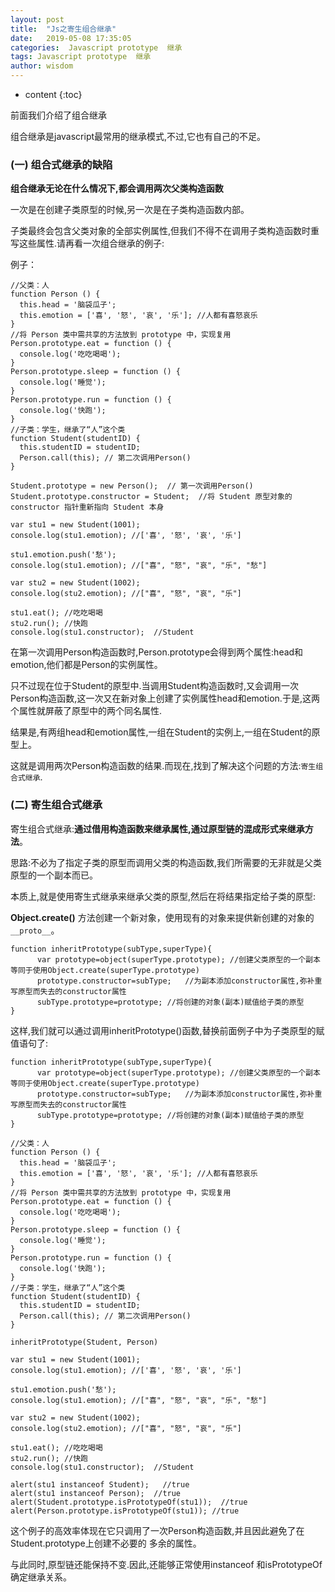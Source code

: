 ```yaml
---
layout: post
title:  "Js之寄生组合继承"
date:   2019-05-08 17:35:05
categories:  Javascript prototype  继承
tags: Javascript prototype  继承
author: wisdom
---
```


* content
{:toc}

前面我们介绍了组合继承

组合继承是javascript最常用的继承模式,不过,它也有自己的不足。




### (一) 组合式继承的缺陷

**组合继承无论在什么情况下,都会调用两次父类构造函数**

一次是在创建子类原型的时候,另一次是在子类构造函数内部。

子类最终会包含父类对象的全部实例属性,但我们不得不在调用子类构造函数时重写这些属性.请再看一次组合继承的例子:

例子：

    //父类：人
    function Person () {
      this.head = '脑袋瓜子';
      this.emotion = ['喜', '怒', '哀', '乐']; //人都有喜怒哀乐
    }
    //将 Person 类中需共享的方法放到 prototype 中，实现复用
    Person.prototype.eat = function () {
      console.log('吃吃喝喝');
    }
    Person.prototype.sleep = function () {
      console.log('睡觉');
    }
    Person.prototype.run = function () {
      console.log('快跑');
    }
    //子类：学生，继承了“人”这个类
    function Student(studentID) {
      this.studentID = studentID;
      Person.call(this); // 第二次调用Person()
    }
    
    Student.prototype = new Person();  // 第一次调用Person()
    Student.prototype.constructor = Student;  //将 Student 原型对象的 constructor 指针重新指向 Student 本身
    
    var stu1 = new Student(1001);
    console.log(stu1.emotion); //['喜', '怒', '哀', '乐']
    
    stu1.emotion.push('愁');
    console.log(stu1.emotion); //["喜", "怒", "哀", "乐", "愁"]
    
    var stu2 = new Student(1002);
    console.log(stu2.emotion); //["喜", "怒", "哀", "乐"]
    
    stu1.eat(); //吃吃喝喝
    stu2.run(); //快跑
    console.log(stu1.constructor);  //Student
        
在第一次调用Person构造函数时,Person.prototype会得到两个属性:head和emotion,他们都是Person的实例属性。

只不过现在位于Student的原型中.当调用Student构造函数时,又会调用一次Person构造函数,这一次又在新对象上创建了实例属性head和emotion.于是,这两个属性就屏蔽了原型中的两个同名属性.

结果是,有两组head和emotion属性,一组在Student的实例上,一组在Student的原型上。

这就是调用两次Person构造函数的结果.而现在,找到了解决这个问题的方法:`寄生组合式继承`.

### (二) 寄生组合式继承

寄生组合式继承:**通过借用构造函数来继承属性,通过原型链的混成形式来继承方法**。

思路:不必为了指定子类的原型而调用父类的构造函数,我们所需要的无非就是父类原型的一个副本而已。

本质上,就是使用寄生式继承来继承父类的原型,然后在将结果指定给子类的原型:

**Object.create()** 方法创建一个新对象，使用现有的对象来提供新创建的对象的`__proto__`。 

    function inheritPrototype(subType,superType){
          var prototype=object(superType.prototype); //创建父类原型的一个副本 等同于使用Object.create(superType.prototype)
          prototype.constructor=subType;   //为副本添加constructor属性,弥补重写原型而失去的constructor属性
          subType.prototype=prototype; //将创建的对象(副本)赋值给子类的原型
    }

这样,我们就可以通过调用inheritPrototype()函数,替换前面例子中为子类原型的赋值语句了:

    function inheritPrototype(subType,superType){
          var prototype=object(superType.prototype); //创建父类原型的一个副本 等同于使用Object.create(superType.prototype)
          prototype.constructor=subType;   //为副本添加constructor属性,弥补重写原型而失去的constructor属性
          subType.prototype=prototype; //将创建的对象(副本)赋值给子类的原型
    }

    //父类：人
    function Person () {
      this.head = '脑袋瓜子';
      this.emotion = ['喜', '怒', '哀', '乐']; //人都有喜怒哀乐
    }
    //将 Person 类中需共享的方法放到 prototype 中，实现复用
    Person.prototype.eat = function () {
      console.log('吃吃喝喝');
    }
    Person.prototype.sleep = function () {
      console.log('睡觉');
    }
    Person.prototype.run = function () {
      console.log('快跑');
    }
    //子类：学生，继承了“人”这个类
    function Student(studentID) {
      this.studentID = studentID;
      Person.call(this); // 第二次调用Person()
    }
    
    inheritPrototype(Student, Person)
    
    var stu1 = new Student(1001);
    console.log(stu1.emotion); //['喜', '怒', '哀', '乐']
    
    stu1.emotion.push('愁');
    console.log(stu1.emotion); //["喜", "怒", "哀", "乐", "愁"]
    
    var stu2 = new Student(1002);
    console.log(stu2.emotion); //["喜", "怒", "哀", "乐"]
    
    stu1.eat(); //吃吃喝喝
    stu2.run(); //快跑
    console.log(stu1.constructor);  //Student
    
    alert(stu1 instanceof Student);   //true
    alert(stu1 instanceof Person);  //true
    alert(Student.prototype.isPrototypeOf(stu1));  //true
    alert(Person.prototype.isPrototypeOf(stu1)); //true
    
这个例子的高效率体现在它只调用了一次Person构造函数,并且因此避免了在Student.prototype上创建不必要的 多余的属性。

与此同时,原型链还能保持不变.因此,还能够正常使用instanceof 和isPrototypeOf确定继承关系。   
